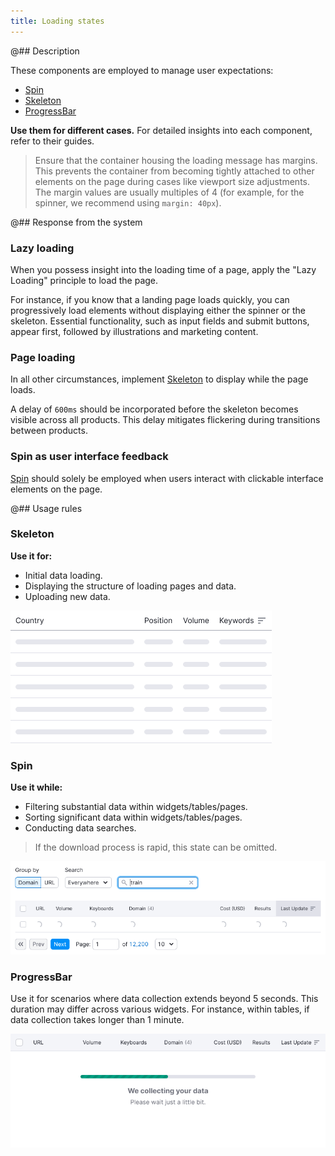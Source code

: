 ```yaml
---
title: Loading states
---
```


@## Description

These components are employed to manage user expectations:

- [Spin](/components/spin/)
- [Skeleton](/components/skeleton/)
- [ProgressBar](/components/progress-bar/)

**Use them for different cases.** For detailed insights into each component, refer to their guides.

> Ensure that the container housing the loading message has margins. This prevents the container from becoming tightly attached to other elements on the page during cases like viewport size adjustments. The margin values are usually multiples of 4 (for example, for the spinner, we recommend using `margin: 40px`).

@## Response from the system

### Lazy loading

When you possess insight into the loading time of a page, apply the "Lazy Loading" principle to load the page.

For instance, if you know that a landing page loads quickly, you can progressively load elements without displaying either the spinner or the skeleton. Essential functionality, such as input fields and submit buttons, appear first, followed by illustrations and marketing content.

### Page loading

In all other circumstances, implement [Skeleton](/components/skeleton) to display while the page loads.

A delay of `600ms` should be incorporated before the skeleton becomes visible across all products. This delay mitigates flickering during transitions between products.

### Spin as user interface feedback

[Spin](/components/spin) should solely be employed when users interact with clickable interface elements on the page.

@## Usage rules

### Skeleton

**Use it for:**

- Initial data loading.
- Displaying the structure of loading pages and data.
- Uploading new data.

![](static/loading-skeleton.png)

### Spin

**Use it while:**

- Filtering substantial data within widgets/tables/pages.
- Sorting significant data within widgets/tables/pages.
- Conducting data searches.

> If the download process is rapid, this state can be omitted.

![](static/spin.png)

### ProgressBar

Use it for scenarios where data collection extends beyond 5 seconds. This duration may differ across various widgets. For instance, within tables, if data collection takes longer than 1 minute.

![](static/progressbar.png)
